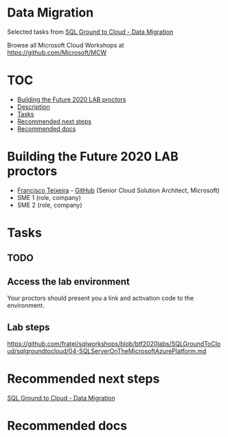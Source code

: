 # Data Migration

Selected tasks from [SQL Ground to Cloud - Data Migration](https://github.com/microsoft/sqlworkshops/tree/master/SQLGroundToCloud)

Browse all Microsoft Cloud Workshops at <https://github.com/Microsoft/MCW>

# TOC

* [Building the Future 2020 LAB proctors](#building-the-future-2020-lab-proctors)
* [Description](#description)
* [Tasks](#tasks)
* [Recommended next steps](#recommended-next-steps)
* [Recommended docs](#recommended-docs)

# Building the Future 2020 LAB proctors

* [Francisco Teixeira](https://www.linkedin.com/in/franciscoteixeira/) - [GitHub](https://github.com/fratei) (Senior Cloud Solution Architect, Microsoft)
* SME 1 (role, company)
* SME 2 (role, company)

# Tasks

## TODO

## Access the lab environment

Your proctors should present you a link and activation code to the environment.

## Lab steps

<https://github.com/fratei/sqlworkshops/blob/btf2020labs/SQLGroundToCloud/sqlgroundtocloud/04-SQLServerOnTheMicrosoftAzurePlatform.md>

# Recommended next steps

[SQL Ground to Cloud - Data Migration](https://github.com/microsoft/sqlworkshops/tree/master/SQLGroundToCloud)

# Recommended docs
